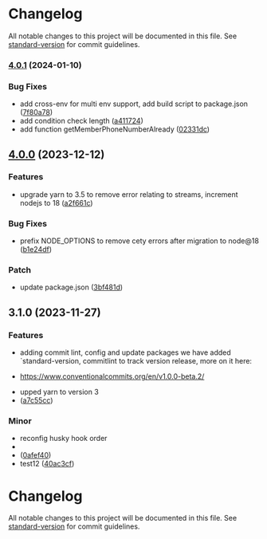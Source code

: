 # Changelog

All notable changes to this project will be documented in this file. See [standard-version](https://github.com/conventional-changelog/standard-version) for commit guidelines.

### [4.0.1](https://bitbucket.org/manaosoftware/koges-kost-koncept-frontend/compare/v4.0.0...v4.0.1) (2024-01-10)

### Bug Fixes

-   add cross-env for multi env support, add build script to package.json ([7f80a78](https://bitbucket.org/manaosoftware/koges-kost-koncept-frontend/commit/7f80a7867f1be3c37df406b2433ddde58c0c03dd))
-   add condition check length ([a411724](https://bitbucket.org/manaosoftware/koges-kost-koncept-frontend/commit/a411724b7f5b7006fad6c558101c731e3b0e92c5))
-   add function getMemberPhoneNumberAlready ([02331dc](https://bitbucket.org/manaosoftware/koges-kost-koncept-frontend/commit/02331dce57ae3ef11eedf8c530b2b95f36b37e1b))

## [4.0.0](https://bitbucket.org/manaosoftware/koges-kost-koncept-frontend/compare/v3.1.0...v4.0.0) (2023-12-12)

### Features

-   upgrade yarn to 3.5 to remove error relating to streams, increment nodejs to 18 ([a2f661c](https://bitbucket.org/manaosoftware/koges-kost-koncept-frontend/commit/a2f661cebeb29e3a7d4124429508f72378e2d9a5))

### Bug Fixes

-   prefix NODE_OPTIONS to remove cety errors after migration to node@18 ([b1e24df](https://bitbucket.org/manaosoftware/koges-kost-koncept-frontend/commit/b1e24dfdd9e96d44c1de3afbbfee83e89286c559))

### Patch

-   update package.json ([3bf481d](https://bitbucket.org/manaosoftware/koges-kost-koncept-frontend/commit/3bf481df90453c05ef28b442a4379584761c718a))

## 3.1.0 (2023-11-27)

### Features

-   adding commit lint, config and update packages we have added `standard-version, commitlint to track version release, more on it here:

*   https://www.conventionalcommits.org/en/v1.0.0-beta.2/

-   upped yarn to version 3
-   ([a7c55cc](https://bitbucket.org/manaosoftware/koges-kost-koncept-frontend/commit/a7c55cc01ffb3cce93667927058e3d06f442c93a))

### Minor

-   reconfig husky hook order
-
-   ([0afef40](https://bitbucket.org/manaosoftware/koges-kost-koncept-frontend/commit/0afef4024e04a3dd1b18796470da88be86f07c18))
-   test12 ([40ac3cf](https://bitbucket.org/manaosoftware/koges-kost-koncept-frontend/commit/40ac3cf91a81b109ddf8f7f4ff1c35edb78dae62))

# Changelog

All notable changes to this project will be documented in this file. See [standard-version](https://github.com/conventional-changelog/standard-version) for commit guidelines.
